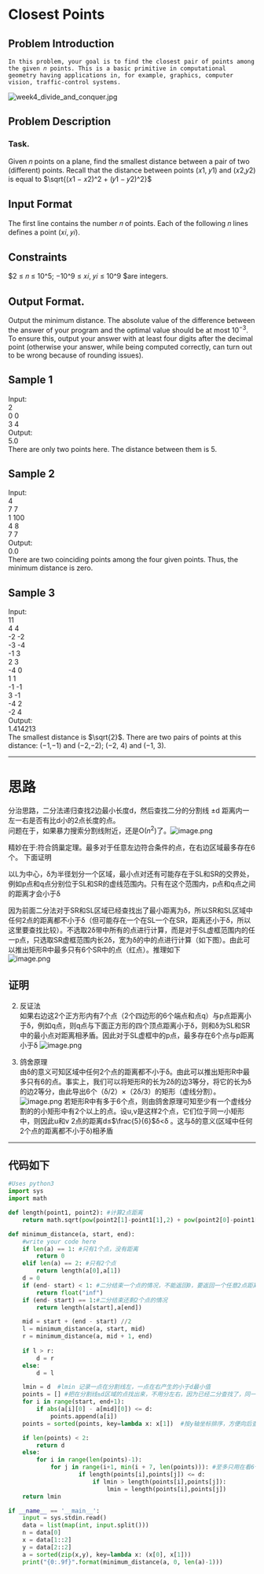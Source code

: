 # Closest Points

## Problem Introduction

    In this problem, your goal is to find the closest pair of points among the given 𝑛 points. This is a basic primitive in computational geometry having applications in, for example, graphics, computer vision, traffic-control systems.
![week4_divide_and_conquer.jpg](attachment:891a5cca-744f-4f0d-9c9f-4865b484a333.jpg)

## Problem Description

### Task.

Given 𝑛 points on a plane, find the smallest distance between a pair of two (different) points. Recall that the distance between points (𝑥1, 𝑦1) and (𝑥2,𝑦2) is equal to  $\sqrt{(𝑥1 − 𝑥2)^2 + (𝑦1 − 𝑦2)^2}$

## Input Format

The first line contains the number 𝑛 of points. Each of the following 𝑛 lines defines a point (𝑥𝑖, 𝑦𝑖).

## Constraints

$2 ≤ 𝑛 ≤ 10^5; −10^9 ≤ 𝑥𝑖, 𝑦𝑖 ≤ 10^9 $are integers.

## Output Format.

Output the minimum distance. The absolute value of the difference between the answer of your program and the optimal value should be at most $10^{−3}$. To ensure this, output your answer with at least four digits after the decimal point (otherwise your answer, while being computed correctly, can turn out to be wrong because of rounding issues).

## Sample 1

Input:  
2  
0 0  
3 4  
Output:  
5.0  
There are only two points here. The distance between them is 5.

## Sample 2

Input:  
4  
7 7  
1 100  
4 8  
7 7  
Output:  
0.0  
There are two coinciding points among the four given points. Thus, the minimum distance is zero.

## Sample 3

Input:  
11  
4 4  
-2 -2  
-3 -4  
-1 3  
2 3  
-4 0  
1 1  
-1 -1  
3 -1  
-4 2  
-2 4  
Output:  
1.414213  
The smallest distance is $\sqrt{2}$. There are two pairs of points at this distance: (−1,−1) and (−2,−2); (−2, 4) and (−1, 3).

--------

# 思路

分治思路，二分法递归查找2边最小长度d，然后查找二分的分割线 ±d 距离内一左一右是否有比d小的2点长度的点。  
问题在于，如果暴力搜索分割线附近，还是O($n^2$)了。![image.png](attachment:0c09311d-1601-42fb-8f2c-8b4cf4c41c37.png)

精妙在于:符合鸽巢定理。最多对于任意左边符合条件的点，在右边区域最多存在6个。
下面证明

以L为中心，δ为半径划分一个区域，最小点对还有可能存在于SL和SR的交界处，例如p点和q点分别位于SL和SR的虚线范围内。只有在这个范围内，p点和q点之间的距离才会小于δ

因为前面二分法对于SR和SL区域已经查找出了最小距离为δ，所以SR和SL区域中任何2点的距离都不小于δ（但可能存在一个在SL一个在SR，距离还小于δ，所以这里要查找比较）。不选取2δ带中所有的点进行计算，而是对于SL虚框范围内的任一p点，只选取SR虚框范围内长2δ，宽为δ的中的点进行计算（如下图）。由此可以推出矩形R中最多只有6个SR中的点（红点）。推理如下  
![image.png](attachment:34b54e4e-da30-4378-9a25-f2042be0b189.png)

## 证明

2. 反证法  
    如果右边这2个正方形内有7个点（2个四边形的6个端点和点q）与p点距离小于δ，例如q点，则q点与下面正方形的四个顶点距离小于δ，则和δ为SL和SR中的最小点对距离相矛盾。因此对于SL虚框中的p点，最多存在6个点与p距离小于δ
    ![image.png](attachment:c13c5c5b-1edd-4128-8fef-44153c26730b.png)

2. 鸽舍原理  
由δ的意义可知区域中任何2个点的距离都不小于δ。由此可以推出矩形R中最多只有6的点。事实上，我们可以将矩形R的长为2δ的边3等分，将它的长为δ的边2等分，由此导出6个（δ/2）×（2δ/3）的矩形（虚线分割）。
![image.png](attachment:4fb3d07f-d74d-44df-a321-bc9f0e2a722a.png)
若矩形R中有多于6个点，则由鸽舍原理可知至少有一个虚线分割的的小矩形中有2个以上的点。设u,v是这样2个点，它们位于同一小矩形中，则因此u和v 2点的距离d≤$\frac{5}{6}$δ<δ 。这与δ的意义(区域中任何2个点的距离都不小于δ)相矛盾

----

## 代码如下


```python
#Uses python3
import sys
import math

def length(point1, point2): #计算2点距离
    return math.sqrt(pow(point2[1]-point1[1],2) + pow(point2[0]-point1[0],2))

def minimum_distance(a, start, end):
    #write your code here
    if len(a) == 1: #只有1个点，没有距离
        return 0
    elif len(a) == 2: #只有2个点
        return length(a[0],a[1])
    d = 0
    if (end- start) < 1: #二分结束一个点的情况，不能返回0，要返回一个任意2点距离都比之小的值，即无穷大。
        return float("inf")
    if (end- start) == 1:#二分结束还剩2个点的情况
        return length(a[start],a[end])

    mid = start + (end - start) //2
    l = minimum_distance(a, start, mid)
    r = minimum_distance(a, mid + 1, end)
    
    if l > r:
        d = r
    else:
        d = l

    lmin = d  #lmin 记录一点在分割线左，一点在右产生的小于d最小值
    points = [] #把在分割线±d区域的点找出来，不用分左右，因为已经二分查找了，同一边的点距离肯定大于d
    for i in range(start, end+1):
        if abs(a[i][0] - a[mid][0]) <= d:
            points.append(a[i])
    points = sorted(points, key=lambda x: x[1])  #按y轴坐标排序，方便向后查找6个点。（可不用）

    if len(points) < 2:
        return d
    else:
        for i in range(len(points)-1):
            for j in range(i+1, min(i + 7, len(points))): #至多只用在看6个点
                    if length(points[i],points[j]) <= d:
                        if lmin > length(points[i],points[j]):
                            lmin = length(points[i],points[j])
    return lmin

if __name__ == '__main__':
    input = sys.stdin.read()
    data = list(map(int, input.split()))
    n = data[0]
    x = data[1::2]
    y = data[2::2]
    a = sorted(zip(x,y), key=lambda x: (x[0], x[1]))
    print("{0:.9f}".format(minimum_distance(a, 0, len(a)-1)))
```
